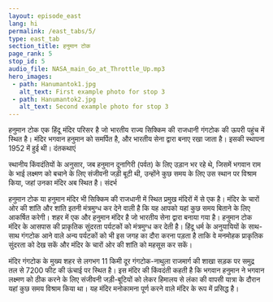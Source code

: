 ```yaml
---
layout: episode_east
lang: hi
permalink: /east_tabs/5/
type: east_tab
section_title: हनुमान टोक
page_rank: 5
stop_id: 5
audio_file: NASA_main_Go_at_Throttle_Up.mp3
hero_images:
 - path: Hanumantok1.jpg
   alt_text: First example photo for stop 3
 - path: Hanumantok2.jpg
   alt_text: Second example photo for stop 3
---
```

<p style="text-align: justify;"> 
हनुमान टोक एक हिंदू मंदिर परिसर है जो भारतीय राज्य सिक्किम की राजधानी गंगटोक की ऊपरी पहुंच में स्थित है। मंदिर भगवान हनुमान को समर्पित है, और भारतीय सेना द्वारा बनाए रखा जाता है। इसकी स्थापना 1952 में हुई थी।
दंतकथाएं

स्थानीय किंवदंतियों के अनुसार, जब हनुमान दूनागिरी (पर्वत) के लिए उड़ान भर रहे थे, जिसमें भगवान राम के भाई लक्ष्मण को बचाने के लिए संजीवनी जड़ी बूटी थी, उन्होंने कुछ समय के लिए उस स्थान पर विश्राम किया, जहां उनका मंदिर अब स्थित है।
संदर्भ

हनुमान टोक या हनुमान मंदिर भी सिक्किम की राजधानी में स्थित प्रमुख मंदिरों में से एक है। मंदिर के चारों ओर की शांति और शांति इतनी मंत्रमुग्ध कर देने वाली है कि यह आपको यहां कुछ समय बिताने के लिए आकर्षित करेगी। शहर में एक और हनुमान मंदिर है जो भारतीय सेना द्वारा बनाया गया है। हनुमान टोक मंदिर के आसपास की प्राकृतिक सुंदरता पर्यटकों को मंत्रमुग्ध कर देती है। हिंदू धर्म के अनुयायियों के साथ-साथ गंगटोक आने वाले अन्य पर्यटकों को भी इस जगह का दौरा करना पड़ता है ताकि वे मनमोहक प्राकृतिक सुंदरता को देख सकें और मंदिर के चारों ओर की शांति को महसूस कर सकें।

मंदिर गंगटोक के मुख्य शहर से लगभग 11 किमी दूर गंगटोक-नाथुला राजमार्ग की शाखा सड़क पर समुद्र तल से 7200 फीट की ऊंचाई पर स्थित है। इस मंदिर की किंवदंती कहती है कि भगवान हनुमान ने भगवान लक्ष्मण को ठीक करने के लिए संजीवनी जड़ी-बूटियों को लेकर हिमालय से लंका की वापसी यात्रा के दौरान यहां कुछ समय विश्राम किया था। यह मंदिर मनोकामना पूर्ण करने वाले मंदिर के रूप में प्रसिद्ध है।</p>